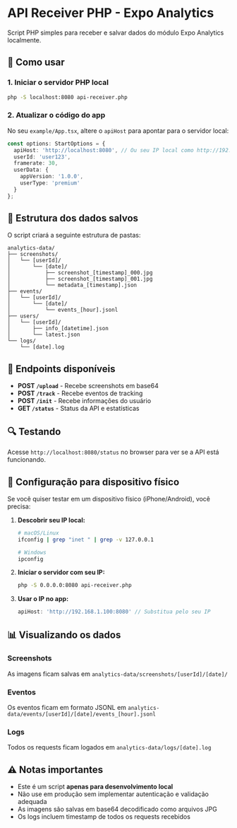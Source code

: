 # API Receiver PHP - Expo Analytics

Script PHP simples para receber e salvar dados do módulo Expo Analytics localmente.

## 🚀 Como usar

### 1. Iniciar o servidor PHP local

```bash
php -S localhost:8080 api-receiver.php
```

### 2. Atualizar o código do app

No seu `example/App.tsx`, altere o `apiHost` para apontar para o servidor local:

```typescript
const options: StartOptions = {
  apiHost: 'http://localhost:8080', // Ou seu IP local como http://192.168.1.100:8080
  userId: 'user123',
  framerate: 30,
  userData: {
    appVersion: '1.0.0',
    userType: 'premium'
  }
};
```

## 📁 Estrutura dos dados salvos

O script criará a seguinte estrutura de pastas:

```
analytics-data/
├── screenshots/
│   └── [userId]/
│       └── [date]/
│           ├── screenshot_[timestamp]_000.jpg
│           ├── screenshot_[timestamp]_001.jpg
│           └── metadata_[timestamp].json
├── events/
│   └── [userId]/
│       └── [date]/
│           └── events_[hour].jsonl
├── users/
│   └── [userId]/
│       ├── info_[datetime].json
│       └── latest.json
└── logs/
    └── [date].log
```

## 📡 Endpoints disponíveis

- **POST `/upload`** - Recebe screenshots em base64
- **POST `/track`** - Recebe eventos de tracking
- **POST `/init`** - Recebe informações do usuário
- **GET `/status`** - Status da API e estatísticas

## 🔍 Testando

Acesse `http://localhost:8080/status` no browser para ver se a API está funcionando.

## 📱 Configuração para dispositivo físico

Se você quiser testar em um dispositivo físico (iPhone/Android), você precisa:

1. **Descobrir seu IP local:**
   ```bash
   # macOS/Linux
   ifconfig | grep "inet " | grep -v 127.0.0.1
   
   # Windows
   ipconfig
   ```

2. **Iniciar o servidor com seu IP:**
   ```bash
   php -S 0.0.0.0:8080 api-receiver.php
   ```

3. **Usar o IP no app:**
   ```typescript
   apiHost: 'http://192.168.1.100:8080' // Substitua pelo seu IP
   ```

## 📊 Visualizando os dados

### Screenshots
As imagens ficam salvas em `analytics-data/screenshots/[userId]/[date]/`

### Eventos
Os eventos ficam em formato JSONL em `analytics-data/events/[userId]/[date]/events_[hour].jsonl`

### Logs
Todos os requests ficam logados em `analytics-data/logs/[date].log`

## ⚠️ Notas importantes

- Este é um script **apenas para desenvolvimento local**
- Não use em produção sem implementar autenticação e validação adequada
- As imagens são salvas em base64 decodificado como arquivos JPG
- Os logs incluem timestamp de todos os requests recebidos 
